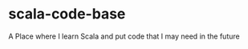 scala-code-base
===============

A Place where I learn Scala and put code that I may need in the future
